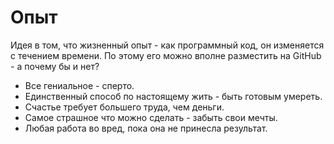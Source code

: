 # Опыт
Идея в том, что жизненный опыт - как программный код, он изменяется с течением времени. По этому его можно вполне разместить на GitHub - а почему бы и нет?

* Все гениальное - сперто.
* Единственный способ по настоящему жить - быть готовым умереть.
* Счастье требует большего труда, чем деньги.
* Самое страшное что можно сделать - забыть свои мечты.
* Любая работа во вред, пока она не принесла результат.

